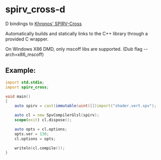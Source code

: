 # spirv_cross-d

D bindings to [Khronos' SPIRV-Cross](https://github.com/KhronosGroup/SPIRV-Cross)


Automatically builds and statically links to the C++ library through a provided C wrapper.

On Windows X86 DMD, only mscoff libs are supported. (Dub flag --arch=x86_mscoff)


## Example:

```d
import std.stdio;
import spirv_cross;

void main()
{
    auto spirv = cast(immutable(uint)[])import("shader.vert.spv");

    auto cl = new SpvCompilerGlsl(spirv);
    scope(exit) cl.dispose();

    auto opts = cl.options;
    opts.ver = 130;
    cl.options = opts;

    writeln(cl.compile());
}
```
